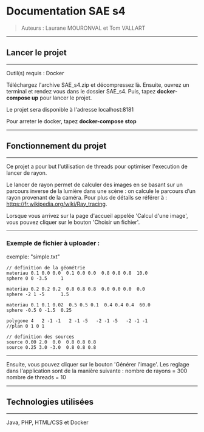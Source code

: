 # Documentation SAE s4
> Auteurs : Laurane MOURONVAL et Tom VALLART 

------------------
## Lancer le projet 
------------------
Outil(s) requis : Docker

Téléchargez l'archive SAE_s4.zip et décompressez là.
Ensuite, ouvrez un terminal et rendez vous dans le dossier SAE_s4.
Puis, tapez **docker-compose up** pour lancer le projet.

Le projet sera disponible à l'adresse localhost:8181

Pour arreter le docker, tapez **docker-compose stop**

------------------
## Fonctionnement du projet
------------------

Ce projet a pour but l'utilisation de threads pour optimiser l'execution de lancer de rayon. 

Le lancer de rayon permet de calculer des images en se basant sur un parcours inverse de la lumière dans une scène : on calcule le parcours d’un rayon provenant de la caméra. Pour plus de détails se référer à : https://fr.wikipedia.org/wiki/Ray_tracing.


Lorsque vous arrivez sur la page d'accueil appelée 'Calcul d'une image', vous pouvez cliquer sur le bouton 'Choisir un fichier'.


------------------
### Exemple de fichier à uploader :
 exemple: "simple.txt"

    // definition de la géométrie
    materiau 0.1 0.0 0.0  0.1 0.0 0.0  0.8 0.8 0.8  10.0
    sphere 0 0 -3.5     1
    
    materiau 0.2 0.2 0.2  0.8 0.8 0.8  0.0 0.0 0.0  0.0
    sphere -2 1 -5      1.5
    
    materiau 0.1 0.1 0.02  0.5 0.5 0.1  0.4 0.4 0.4  60.0
    sphere -0.5 0 -1.5  0.25
    
    polygone 4   2 -1 -1   2 -1 -5   -2 -1 -5   -2 -1 -1
    //plan 0 1 0 1
    
    // definition des sources
    source 0.00 2.0  0.0  0.8 0.8 0.8  
    source 0.25 3.0 -3.0  0.8 0.8 0.8 


------------------
Ensuite, vous pouvez cliquer sur le bouton 'Générer l'image'.
Les reglage dans l'application sont de la manière suivante : 
    nombre de rayons = 300
    nombre de threads = 10

------------------
## Technologies utilisées 
------------------
Java, PHP, HTML/CSS et Docker 